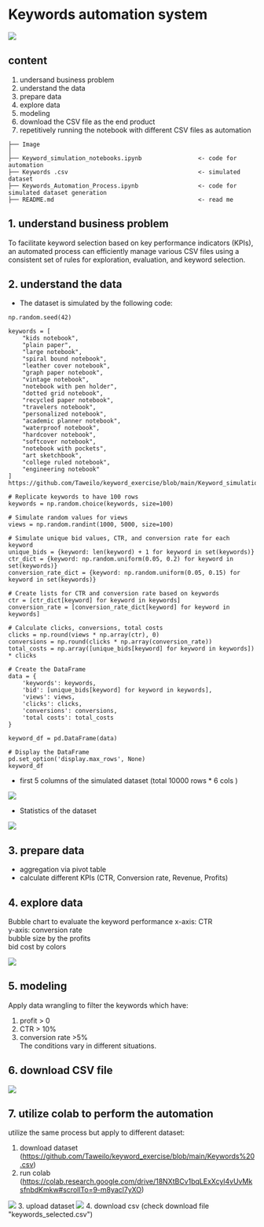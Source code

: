 # Keywords automation system 
<img src="https://nghenghiep.vieclam24h.vn/wp-content/uploads/2023/05/keyword-la-gi-1.jpg" >

## content
1. undersand business problem
2. understand the data
3. prepare data
4. explore data
5. modeling
6. download the CSV file as the end product
7. repetitively running the notebook with different CSV files as automation
   
```
├── Image                       
│
├── Keyword_simulation_notebooks.ipynb                <- code for automation
├── Keywords .csv                                     <- simulated dataset
├── Keywords_Automation_Process.ipynb                 <- code for simulated dataset generation
├── README.md                                         <- read me
```

## 1. understand business problem
To facilitate keyword selection based on key performance indicators (KPIs), an automated process can efficiently manage various CSV files using a consistent set of rules for exploration, evaluation, and keyword selection.

## 2. understand the data
- The dataset is simulated by the following code:
  
```
np.random.seed(42)

keywords = [
    "kids notebook",
    "plain paper",
    "large notebook",
    "spiral bound notebook",
    "leather cover notebook",
    "graph paper notebook",
    "vintage notebook",
    "notebook with pen holder",
    "dotted grid notebook",
    "recycled paper notebook",
    "travelers notebook",
    "personalized notebook",
    "academic planner notebook",
    "waterproof notebook",
    "hardcover notebook",
    "softcover notebook",
    "notebook with pockets",
    "art sketchbook",
    "college ruled notebook",
    "engineering notebook"
]
https://github.com/Taweilo/keyword_exercise/blob/main/Keyword_simulation_notebooks.ipynb

# Replicate keywords to have 100 rows
keywords = np.random.choice(keywords, size=100)

# Simulate random values for views
views = np.random.randint(1000, 5000, size=100)

# Simulate unique bid values, CTR, and conversion rate for each keyword
unique_bids = {keyword: len(keyword) + 1 for keyword in set(keywords)}
ctr_dict = {keyword: np.random.uniform(0.05, 0.2) for keyword in set(keywords)}
conversion_rate_dict = {keyword: np.random.uniform(0.05, 0.15) for keyword in set(keywords)}

# Create lists for CTR and conversion rate based on keywords
ctr = [ctr_dict[keyword] for keyword in keywords]
conversion_rate = [conversion_rate_dict[keyword] for keyword in keywords]

# Calculate clicks, conversions, total costs
clicks = np.round(views * np.array(ctr), 0)
conversions = np.round(clicks * np.array(conversion_rate))
total_costs = np.array([unique_bids[keyword] for keyword in keywords]) * clicks

# Create the DataFrame
data = {
    'keywords': keywords,
    'bid': [unique_bids[keyword] for keyword in keywords],
    'views': views,
    'clicks': clicks,
    'conversions': conversions,
    'total costs': total_costs
}

keyword_df = pd.DataFrame(data)

# Display the DataFrame
pd.set_option('display.max_rows', None)
keyword_df
```
- first 5 columns of the simulated dataset (total 10000 rows * 6 cols )
<img src="https://github.com/Taweilo/keyword_exercise/blob/main/Image/image%201.jpg" >

- Statistics of the dataset 
<img src="https://github.com/Taweilo/keyword_exercise/blob/main/Image/image%202.jpg">

## 3. prepare data
- aggregation via pivot table
- calculate different KPIs (CTR, Conversion rate, Revenue, Profits)

## 4. explore data
Bubble chart to evaluate the keyword performance 
x-axis: CTR <br>
y-axis: conversion rate <br>
bubble size by the profits <br>
bid cost by colors

<img src="https://github.com/Taweilo/keyword_exercise/blob/main/Image/image%203.png">

## 5. modeling 
Apply data wrangling to filter the keywords which have:
1. profit > 0
2. CTR > 10%
3. conversion rate >5% <br>
The conditions vary in different situations.

## 6. download CSV file
<img src="https://github.com/Taweilo/keyword_exercise/blob/main/Image/image%204.jpg" >

## 7. utilize colab to perform the automation 
utilize the same process but apply to different dataset:
1. download dataset (https://github.com/Taweilo/keyword_exercise/blob/main/Keywords%20.csv)
2. run colab (https://colab.research.google.com/drive/18NXtBCv1bqLExXcyl4vUvMksfnbdKmkw#scrollTo=9-m8yacl7yXO)
<img src="https://github.com/Taweilo/keyword_exercise/blob/main/Image/image%205.jpg" >
3. upload dataset
<img src="https://github.com/Taweilo/keyword_exercise/blob/main/Image/image%206.jpg" >
4. download csv (check download file "keywords_selected.csv")

